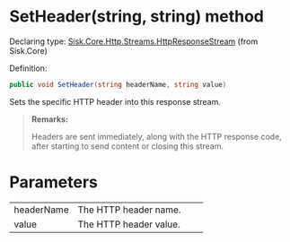 <!--

Copyrights 2023 Sisk Framework - CypherPotato
Published under MIT license

!!! DO NOT EDIT THIS FILE !!!
This file was generated by a tool in the Sisk package. To edit the information in this documentation,
edit the XML documentation present in the Sisk source code.

-->


# SetHeader(string, string) method

Declaring type: [Sisk.Core.Http.Streams.HttpResponseStream](/read?q=/contents/spec/Sisk.Core.Http.Streams.HttpResponseStream.md) (from Sisk.Core)


Definition:

```cs
public void SetHeader(string headerName, string value)
```

Sets the specific HTTP header into this response stream.

> **Remarks:**
>
> Headers are sent immediately, along with the HTTP response code, after starting to send content or closing this stream.

# Parameters

<table>
    <tbody>
<tr>
    <td width="33%">headerName</td>
    <td>The HTTP header name.</td>
</tr>
<tr>
    <td width="33%">value</td>
    <td>The HTTP header value.</td>
</tr>
    </tbody>
</table>
